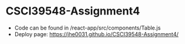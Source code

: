 # CSCI39548-Assignment4
* Code can be found in /react-app/src/components/Table.js
* Deploy page: https://jhe0031.github.io/CSCI39548-Assignment4/
